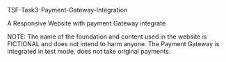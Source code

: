 TSF-Task3-Payment-Gateway-Integration

A Responsive Website with payment Gateway integrate

NOTE: The name of the foundation and content used in the website is FICTIONAL and does not intend to harm anyone. The Payment Gateway is integrated in test mode, does not take original payments.

